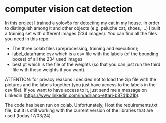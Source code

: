 # computer vision cat detection

In this project I trained a yolov5s for detecting my cat in my house. In order to distinguish among it and other objects (e.g. peluche cat, shoes, ...)
I built a training set with different images (234 images). You can find all the files you need in this repo:

* The three colab files (preprocessing, training and execution);
* label_dataframe.csv which is a csv file with the labels (of the bounding boxes) of all the 234 used images  
* best.pt which is the file of the weights (so that you can just run the third file with these weights if you want).

ATTENTION: for privacy reasons I decided not to load the zip file with the pictures and the labels together (you just have access to the labels in the csv file). If you want to have access to it, just send me a message on Linkedin (https://www.linkedin.com/in/adriano-ettari-b8741b21b).

The code has been run on colab. Unfortunately, I lost the requirements.txt file, but it is still working with the current version of the libraries that are used (today 17/03/24).

